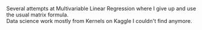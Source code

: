 Several attempts at Multivariable Linear Regression where I give up and use the usual matrix formula.    
Data science work mostly from Kernels on Kaggle I couldn't find anymore.
